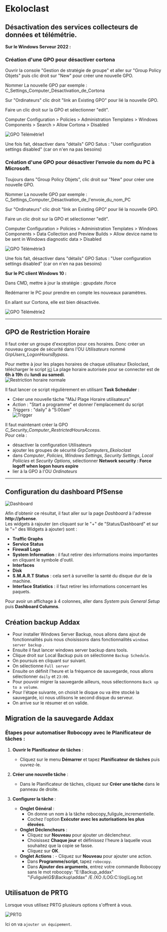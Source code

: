 # Ekoloclast

## Désactivation des services collecteurs de données et télémétrie.

**Sur le Windows Serveur 2022 :**  

### Création d'une GPO pour désactiver cortona

Ouvrir la console "Gestion de stratégie de groupe" et aller sur "Group Policy Objets" puis clic droit sur "New" pour créer une nouvelle GPO.

Nommer La nouvelle GPO par exemple : C_Settings_Computer_Désactivation_de_Cortona

Sur "Ordinateurs" clic droit "link an Existing GPO" pour lié la nouvelle GPO.

Faire un clic droit sur la GPO et sélectionner "edit".

Computer Configuration > Policies > Administration Templates > Windows Components > Search > Allow Cortona > Disabled

![GPO Télémétrie1](/Ressources/S06_GPO_Télémétrie_1.png)

Une fois fait, désactiver dans "détails" GPO Satus : "User configuration settings disabled" (car on n'en na pas besoins)

### Création d'une GPO pour désactiver l’envoie du nom du PC à Microsoft.

Toujours dans "Group Policy Objets", clic droit sur "New" pour créer une nouvelle GPO.

Nommer La nouvelle GPO par exemple : C_Settings_Computer_Désactivation_de_l'envoie_du_nom_PC

Sur "Ordinateurs" clic droit "link an Existing GPO" pour lié la nouvelle GPO.

Faire un clic droit sur la GPO et sélectionner "edit".

Computer Configuration > Policies > Administration Templates > Windows Components > Data Collection and Preview Builds > Allow device name to be sent in Windows diagnostic data > Disabled

![GPO Télémétrie3](/Ressources/S06_GPO_Télémétrie_3.png)

Une fois fait, désactiver dans "détails" GPO Satus : "User configuration settings disabled" (car on n'en na pas besoins)

**Sur le PC client Windows 10 :**

Dans CMD, mettre à jour la stratégie : gpupdate /force

Redémarrer le PC pour prendre en compte les nouveaux paramètres.

En allant sur Cortona, elle est bien désactivée.

![GPO Télémétrie2](/Ressources/S06_GPO_Télémétrie_2.png)

---

## GPO de Restriction Horaire
Il faut créer un groupe d'exception pour ces horaires. Donc créer un nouveau groupe de sécurité dans l'OU *Utilisateurs* nommé *GrpUsers_LogonHoursBypass*.  

Pour mettre à jour les plages horaires de chaque utilisateur Ekoloclast, télécharger le script [ici](/Ressources/S06_ScriptLogonHours.ps1)
La plage horaire autorisée pour se connecter est de **6h à 19h** du **lundi au samedi**.  
![Restriction horaire normale](/Ressources/S06_RestrictionHoraire.png)

Il faut lancer ce script régulièrement en utilisant **Task Scheduler** :  
- Créer une nouvelle tâche "MàJ Plage Horaire utilisateurs"
- *Action* : "Start a programme" et donner l'emplacement du script  
- *Triggers* : "daily" à "5:00am"  
![Trigger](/Ressources/S06_TaskSchedulerLogon.png)

Il faut maintenant créer la GPO *C_Security_Computer_RestrictedHoursAccess*.  
Pour cela :  
- désactiver la configuration Utilisateurs  
- ajouter les groupes de sécurité *GrpComputers_Ekoloclast*  
- dans *Computer*, *Policies*, *Windows Settings*, *Security Settings*, *Local Poliicies* et *Security Options*, sélectionner **Network security : Force logoff when logon hours expire**  
- lier à la GPO à l'OU *Ordinateurs*  

---

## Configuration du dashboard PfSense

![Dashboard](/Ressources/S06_PfSense_Dashboard.png)  

Afin d'obtenir ce résultat, il faut aller sur la page *Dashboard* à l'adresse **http://pfsense**.  
Les widgets à rajouter (en cliquant sur le "+" de "Status/Dashboard" et sur le "=" des Widgets à ajouter) sont :
- **Traffic Graphs**  
- **Service Status**  
- **Firewall Logs**  
- **System Information** : il faut retirer des informations moins importantes en cliquant le symbole d'outil.
- **Interfaces**
- **Disk**
- **S.M.A.R.T Status**  : cela sert à surveiller la santé du disque dur de la machine.  
- **Interface Statistics** : il faut retirer les informations concernant les paquets.

Pour avoir un affichage à 4 colonnes, aller dans *System* puis *General Setup* puis **Dashboard Columns**.  

## Création backup Addax

- Pour installer Windows Server Backup, nous allons dans ajout de fonctionnalités puis nous choisissons dans fonctionnalités `windows server backup` .
- Ensuite il faut lancer windows server backup dans tools.
- Clique droit sur Local Backup puis on sélectionne `Backup Schedule`.
- On poursuis en cliquant sur suivant.
- On sélectionne `Full server`
- Ensuite on définit l'heure et la fréquence de sauvegarde, nous allons  sélectionner `daily` et `23:00`.
- Pour pouvoir migrer la sauvegarde ailleurs, nous sélectionnons `Back up to a volume`.
- Pour l'étape suivante, on choisit le disque ou va être stocké la sauvegarde, ici nous utilisons le second disque du serveur.
- On arrive sur le résumer et on valide.


## Migration de la sauvegarde Addax


### Étapes pour automatiser Robocopy avec le Planificateur de tâches :

1. **Ouvrir le Planificateur de tâches** :
    - Cliquez sur le menu **Démarrer** et tapez **Planificateur de tâches** puis ouvrez-le.
2. **Créer une nouvelle tâche** :
    - Dans le Planificateur de tâches, cliquez sur **Créer une tâche** dans le panneau de droite.
3. **Configurer la tâche** :
    
	- **Onglet Général** :
        - On donne un nom à la tâche robocopy_fuligule_incrementielle.
        - Cochez l'option **Exécuter avec les autorisations les plus élevées**.
	- **Onglet Déclencheurs** :
        - Cliquez sur **Nouveau** pour ajouter un déclencheur.
        - Choisissez **Chaque jour** et définissez l'heure à laquelle vous souhaitez que la copie se fasse.
        - Cliquez sur **OK**.
	- **Onglet Actions** :
          - Cliquez sur **Nouveau** pour ajouter une action.
        - Dans **Programme/script**, tapez `robocopy`.
        - Dans **Ajouter des arguments**, entrez votre commande Robocopy sans le mot robocopy: "E:\Backup_addax" "\\Fuligule\G$\Backup\addax" /E /XO /LOG:C:\log\Log.txt


## Utilisatuon de PRTG

Lorsque vous utilisez PRTG plusieurs options s'offrent à vous.

![PRTG](/Ressources/S06_PRTG4.png)

Ici on va `ajouter un équipement`.

